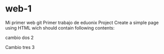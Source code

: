 # web-1
Mi primer web git
Primer trabajo de eduonix
Project Create a simple page using HTML wich should contain following contents:


cambio dos 2

Cambio tres 3